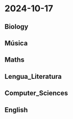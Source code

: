 # 2024-10-17 <!-- markmap: foldAll -->

## Biology

## Música

## Maths

## Lengua_Literatura

## Computer_Sciences

## English

